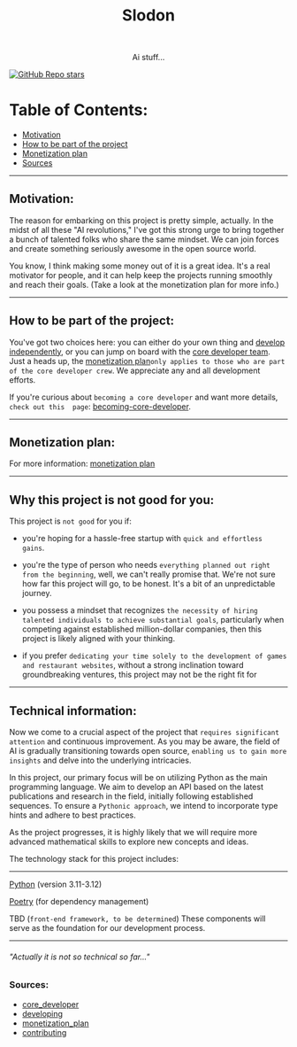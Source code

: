 <h1 align="center"> Slodon </h1> <br>

<p align="center">
    Ai stuff...
</p>

<a href="https://github.com/FlurryGlo/slodon/stargazers">![GitHub Repo stars](https://img.shields.io/github/stars/FlurryGLo/slodon?style=social)</a>
# Table of Contents:

 - [Motivation](#motivation)
 - [How to be part of the project](#how-to-be-part-of-the-project)
 - [Monetization plan](#monetization-plan)
 - [Sources](#sources)

---
## Motivation:

The reason for embarking on this project is pretty simple, actually. In the midst of all these "AI revolutions," I've got this strong urge to bring together a bunch of talented folks who share the same mindset. We can join forces and create something seriously awesome in the open source world.

You know, I think making some money out of it is a great idea. It's a real motivator for people, and it can help keep the projects running smoothly and reach their goals. (Take a look at the monetization plan for more info.)

---
## How to be part of the project:

You've got two choices here: you can either do your own thing and  [develop independently](https://github.com/FlurryGlo/slodon/blob/main/CONTRIBUTING.md), or you can jump on board with the [core developer team](https://github.com/FlurryGlo/slodon/blob/main/etc/core_developer.md). Just a heads up, the [monetization plan](https://github.com/FlurryGlo/slodon/blob/main/etc/Monetization_plan.md)`only applies to those who are part of the core developer crew`. We appreciate any and all development efforts.

If you're curious about `becoming a core developer` and want more details, `check out this  page`: [becoming-core-developer](https://github.com/FlurryGlo/slodon/blob/main/etc/core_developer.md).

---
## Monetization plan:

For more information: [monetization plan](https://github.com/FlurryGlo/slodon/blob/main/etc/Monetization_plan.md)

---
## Why this project is not good for you:

This project is `not good` for you if:
-  you're hoping for a hassle-free startup with `quick and effortless gains`.

-  you're the type of person who needs `everything planned out right from the beginning`, well, we can't really promise that. We're not sure how far this project will go, to be honest. It's a bit of an unpredictable journey.

-  you possess a mindset that recognizes `the necessity of hiring talented individuals to achieve substantial goals`, particularly when competing against established million-dollar companies, then this project is likely aligned with your thinking.

- if you prefer `dedicating your time solely to the development of games and restaurant websites`, without a strong inclination toward groundbreaking ventures, this project may not be the right fit for 

---
## Technical information:


Now we come to a crucial aspect of the project that `requires significant attention` and continuous improvement. As you may be aware, the field of AI is gradually transitioning towards open source, `enabling us to gain more insights` and delve into the underlying intricacies.

In this project, our primary focus will be on utilizing Python as the main programming language. We aim to develop an API based on the latest publications and research in the field, initially following established sequences. To ensure a `Pythonic approach`, we intend to incorporate type hints and adhere to best practices.

As the project progresses, it is highly likely that we will require more advanced mathematical skills to explore new concepts and ideas.

The technology stack for this project includes:

---
[Python](https://www.python.org/) (version 3.11-3.12)

[Poetry](https://python-poetry.org/) (for dependency management)


TBD (`front-end framework, to be determined`)
These components will serve as the foundation for our development process.

---

###### "Actually it is not so technical so far..."

###  Sources:
- [core_developer](https://github.com/FlurryGlo/slodon/blob/main/etc/core_developer.md)
- [developing](https://github.com/FlurryGlo/slodon/blob/main/etc/developing.md)
- [monetization_plan](https://github.com/FlurryGlo/slodon/blob/main/etc/Monetization_plan.md)
- [contributing](https://github.com/FlurryGlo/slodon/blob/main/CONTRIBUTING.md)
